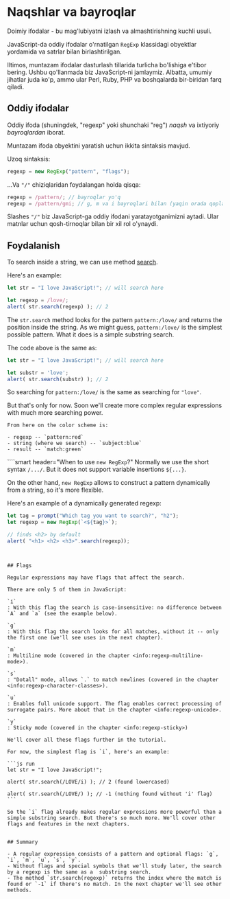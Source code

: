 # Naqshlar va bayroqlar

Doimiy ifodalar - bu mag'lubiyatni izlash va almashtirishning kuchli usuli.

JavaScript-da oddiy ifodalar o'rnatilgan `RegExp` klassidagi obyektlar yordamida va satrlar bilan birlashtirilgan.

Iltimos, muntazam ifodalar dasturlash tillarida turlicha bo'lishiga e'tibor bering. Ushbu qo'llanmada biz JavaScript-ni jamlaymiz. Albatta, umumiy jihatlar juda ko'p, ammo ular Perl, Ruby, PHP va boshqalarda bir-biridan farq qiladi.

## Oddiy ifodalar

Oddiy ifoda (shuningdek, "regexp" yoki shunchaki "reg") *naqsh* va ixtiyoriy *bayroqlardan* iborat.

Muntazam ifoda obyektini yaratish uchun ikkita sintaksis mavjud.

Uzoq sintaksis:

```js
regexp = new RegExp("pattern", "flags");
```

...Va `"/"` chiziqlaridan foydalangan holda qisqa:

```js
regexp = /pattern/; // bayroqlar yo'q
regexp = /pattern/gmi; // g, m va i bayroqlari bilan (yaqin orada qoplanadi)
```

Slashes `"/"` biz JavaScript-ga oddiy ifodani yaratayotganimizni aytadi. Ular matnlar uchun qosh-tirnoqlar bilan bir xil rol o'ynaydi.

## Foydalanish

To search inside a string, we can use method [search](mdn:js/String/search).

Here's an example:

```js run
let str = "I love JavaScript!"; // will search here

let regexp = /love/;
alert( str.search(regexp) ); // 2
```

The `str.search` method looks for the pattern `pattern:/love/` and returns the position inside the string. As we might guess, `pattern:/love/` is the simplest possible pattern. What it does is a simple substring search.

The code above is the same as:

```js run
let str = "I love JavaScript!"; // will search here

let substr = 'love';
alert( str.search(substr) ); // 2
```

So searching for `pattern:/love/` is the same as searching for `"love"`.

But that's only for now. Soon we'll create more complex regular expressions with much more searching power.

```smart header="Colors"
From here on the color scheme is:

- regexp -- `pattern:red`
- string (where we search) -- `subject:blue`
- result -- `match:green`
```


````smart header="When to use `new RegExp`?"
Normally we use the short syntax `/.../`. But it does not support variable insertions `${...}`.

On the other hand, `new RegExp` allows to construct a pattern dynamically from a string, so it's more flexible.

Here's an example of a dynamically generated regexp:

```js run
let tag = prompt("Which tag you want to search?", "h2");
let regexp = new RegExp(`<${tag}>`);

// finds <h2> by default
alert( "<h1> <h2> <h3>".search(regexp));
```
````


## Flags

Regular expressions may have flags that affect the search.

There are only 5 of them in JavaScript:

`i`
: With this flag the search is case-insensitive: no difference between `A` and `a` (see the example below).

`g`
: With this flag the search looks for all matches, without it -- only the first one (we'll see uses in the next chapter).

`m`
: Multiline mode (covered in the chapter <info:regexp-multiline-mode>).

`s`
: "Dotall" mode, allows `.` to match newlines (covered in the chapter <info:regexp-character-classes>).

`u`
: Enables full unicode support. The flag enables correct processing of surrogate pairs. More about that in the chapter <info:regexp-unicode>.

`y`
: Sticky mode (covered in the chapter <info:regexp-sticky>)

We'll cover all these flags further in the tutorial.

For now, the simplest flag is `i`, here's an example:

```js run
let str = "I love JavaScript!";

alert( str.search(/LOVE/i) ); // 2 (found lowercased)

alert( str.search(/LOVE/) ); // -1 (nothing found without 'i' flag)
```

So the `i` flag already makes regular expressions more powerful than a simple substring search. But there's so much more. We'll cover other flags and features in the next chapters.


## Summary

- A regular expression consists of a pattern and optional flags: `g`, `i`, `m`, `u`, `s`, `y`.
- Without flags and special symbols that we'll study later, the search by a regexp is the same as a  substring search.
- The method `str.search(regexp)` returns the index where the match is found or `-1` if there's no match. In the next chapter we'll see other methods.
